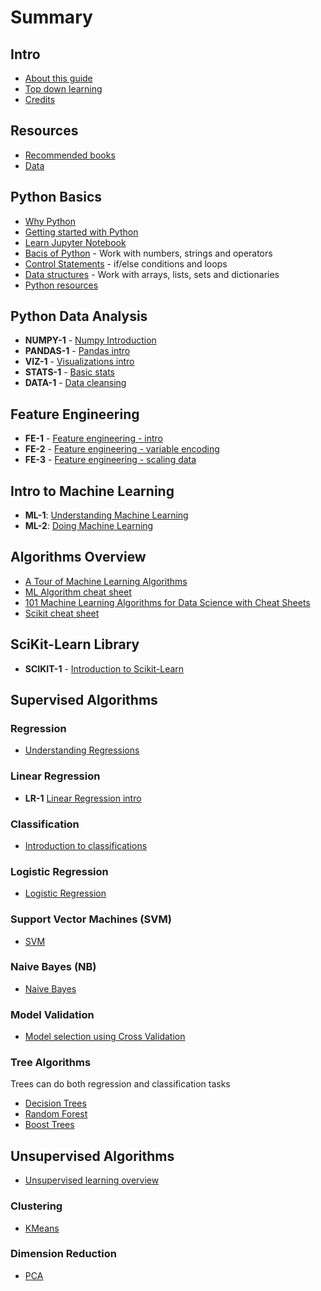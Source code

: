 # Summary

## Intro

* [About this guide](about.md)
* [Top down learning](top-down-learning.md)
* [Credits](credits.md)

## Resources

* [Recommended books](books.md)
* [Data](data.md)

## Python Basics

* [Why Python](python/0-README.md)
* [Getting started with Python](python/1-python-getting-started.md)
* [Learn Jupyter Notebook](python/2-jupyter-notebook.md)
* [Bacis of Python](python/3-basics.md) - Work with numbers, strings and operators
* [Control Statements](python/4-control.md) - if/else conditions and loops
* [Data structures](python/5-data-structures.md) - Work with arrays, lists, sets and dictionaries
* [Python resources](python/python-resources.md)

## Python Data Analysis

* **NUMPY-1** - [Numpy Introduction](python-data-analysis/np-1__numpy-intro.md)
* **PANDAS-1** - [Pandas intro](python-data-analysis/pd-1__pandas-intro.md)
* **VIZ-1** - [Visualizations intro](python-data-analysis/viz-1__viz-intro.md)
* **STATS-1** - [Basic stats](python-data-analysis/stats-1__basic-stats.md)
* **DATA-1** - [Data cleansing](python-data-analysis/data-1__data-cleansing.md)

## Feature Engineering

* **FE-1** - [Feature engineering - intro](feature-engineering/fe-1__intro.md)
* **FE-2** - [Feature engineering - variable encoding](feature-engineering/fe-2__variable-encoding.md)
* **FE-3** - [Feature engineering - scaling data](feature-engineering/fe-3__scaling.md)

## Intro to Machine Learning

* **ML-1**: [Understanding Machine Learning](machine-learning/ml-1__machine-learning-intro.md)
* **ML-2**: [Doing Machine Learning](machine-learning/ml-2__doing-machine-learning.md)

## Algorithms Overview

* [A Tour of Machine Learning Algorithms](https://machinelearningmastery.com/a-tour-of-machine-learning-algorithms/)
* [ML Algorithm cheat sheet](https://docs.microsoft.com/en-us/azure/machine-learning/algorithm-cheat-sheet)
* [101 Machine Learning Algorithms for Data Science with Cheat Sheets](https://www.r-bloggers.com/2019/07/101-machine-learning-algorithms-for-data-science-with-cheat-sheets/)
* [Scikit cheat sheet](https://scikit-learn.org/stable/tutorial/machine_learning_map/index.html)

## SciKit-Learn Library

* **SCIKIT-1**  - [Introduction to Scikit-Learn](scikit-learn/scikit-learn-1.md)

## Supervised Algorithms

### Regression

* [Understanding Regressions](regressions/regressions.md)

### Linear Regression

* **LR-1** [Linear Regression intro](regressions/lr-1__linear-regression.md)

### Classification

* [Introduction to classifications](classifications/classifications.md)

### Logistic Regression

* [Logistic Regression](classifications/logit-1__logistic-regression-1.md)

### Support Vector Machines (SVM)

* [SVM](classifications/svm-1.md)

### Naive Bayes (NB)

* [Naive Bayes](classifications/naive-bayes-1.md)

### Model Validation

* [Model selection using Cross Validation](machine-learning/model-validation.md)

### Tree Algorithms

Trees can do both regression and classification tasks

* [Decision Trees](trees/decision-trees.md)
* [Random Forest](trees/random-forest.md)
* [Boost Trees](trees/boost-trees.md)

## Unsupervised Algorithms

* [Unsupervised learning overview](machine-learning/unsupervised.md)

### Clustering

* [KMeans](clustering/kmeans.md)

### Dimension Reduction

* [PCA](dimension-reduction/pca.md)
